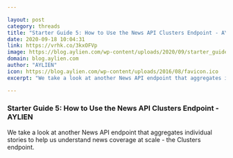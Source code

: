 ```yaml
---

layout: post
category: threads
title: "Starter Guide 5: How to Use the News API Clusters Endpoint - AYLIEN"
date: 2020-09-18 10:04:31
link: https://vrhk.co/3kxOFVp
image: https://blog.aylien.com/wp-content/uploads/2020/09/starter_guide_clusters.png
domain: blog.aylien.com
author: "AYLIEN"
icon: https://blog.aylien.com/wp-content/uploads/2016/08/favicon.ico
excerpt: "We take a look at another News API endpoint that aggregates individual stories to help us understand news coverage at scale - the Clusters endpoint."

---
```


### Starter Guide 5: How to Use the News API Clusters Endpoint - AYLIEN

We take a look at another News API endpoint that aggregates individual stories to help us understand news coverage at scale - the Clusters endpoint.